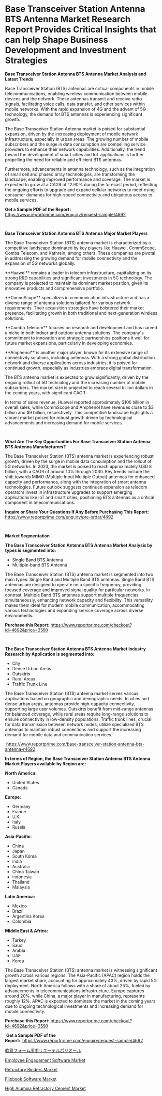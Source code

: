 <p><h1>Base Transceiver Station Antenna BTS Antenna Market Research Report Provides Critical Insights that can help Shape Business Development and Investment Strategies</h1></p><p><strong>Base Transceiver Station Antenna BTS Antenna Market Analysis and Latest Trends</strong></p>
<p><p>Base Transceiver Station (BTS) antennas are critical components in mobile telecommunications, enabling wireless communication between mobile devices and the network. These antennas transmit and receive radio signals, facilitating voice calls, data transfer, and other services within mobile networks. With the rapid expansion of 4G and the advent of 5G technology, the demand for BTS antennas is experiencing significant growth.</p><p>The Base Transceiver Station Antenna market is poised for substantial expansion, driven by the increasing deployment of mobile network infrastructure, especially in urban areas. The growing number of mobile subscribers and the surge in data consumption are compelling service providers to enhance their network capabilities. Additionally, the trend toward the development of smart cities and IoT applications is further propelling the need for reliable and efficient BTS antennas.</p><p>Furthermore, advancements in antenna technology, such as the integration of small cell and phased array technologies, are transforming the landscape, enabling improved performance and coverage. The market is expected to grow at a CAGR of 12.90% during the forecast period, reflecting the ongoing efforts to upgrade and expand cellular networks to meet rising consumer demands for high-speed connectivity and ubiquitous access to mobile services.</p></p>
<p><strong>Get a Sample PDF of the Report:&nbsp;</strong> <a href="https://www.reportprime.com/enquiry/request-sample/4692">https://www.reportprime.com/enquiry/request-sample/4692</a></p>
<p>&nbsp;</p>
<p><strong>Base Transceiver Station Antenna BTS Antenna Major Market Players</strong></p>
<p><p>The Base Transceiver Station (BTS) antenna market is characterized by a competitive landscape dominated by key players like Huawei, CommScope, Comba Telecom, and Kathrein, among others. These companies are pivotal in addressing the growing demand for mobile connectivity and the expansion of 5G networks globally.</p><p>**Huawei** remains a leader in telecom infrastructure, capitalizing on its strong R&D capabilities and significant investments in 5G technology. The company is projected to maintain its dominant market position, given its innovative products and comprehensive portfolio.</p><p>**CommScope** specializes in communication infrastructure and has a diverse range of antenna solutions tailored for various network requirements. Their acquisition strategies have bolstered their market presence, facilitating growth in both traditional and next-generation wireless solutions.</p><p>**Comba Telecom** focuses on research and development and has carved a niche in both indoor and outdoor antenna solutions. The company's commitment to innovation and strategic partnerships positions it well for future market expansions, particularly in developing economies.</p><p>**Amphenol** is another major player, known for its extensive range of connectivity solutions, including antennas. With a strong global distribution network and diverse applications across industries, it is poised for continued growth, especially as industries embrace digital transformation.</p><p>The BTS antenna market is expected to grow significantly, driven by the ongoing rollout of 5G technology and the increasing number of mobile subscribers. The market size is projected to reach several billion dollars in the coming years, with significant CAGR.</p><p>In terms of sales revenue, Huawei reported approximately $100 billion in overall sales, while CommScope and Amphenol have revenues close to $3 billion and $9 billion, respectively. This competitive landscape highlights a vibrant market poised for robust growth driven by technological advancements and increasing demand for mobile services.</p></p>
<p>&nbsp;</p>
<p><strong>What Are The Key Opportunities For Base Transceiver Station Antenna BTS Antenna Manufacturers?</strong></p>
<p><p>The Base Transceiver Station (BTS) antenna market is experiencing robust growth, driven by the surge in mobile data consumption and the rollout of 5G networks. In 2023, the market is poised to reach approximately USD 8 billion, with a CAGR of around 10% through 2030. Key trends include the shift towards MIMO (Multiple Input Multiple Output) antennas for enhanced capacity and performance, along with the integration of smart antenna technologies. Future outlook suggests continued expansion as telecom operators invest in infrastructure upgrades to support emerging applications like IoT and smart cities, positioning BTS antennas as a critical component in telecommunications.</p></p>
<p><strong>Inquire or Share Your Questions If Any Before Purchasing This Report:</strong> <a href="https://www.reportprime.com/enquiry/pre-order/4692">https://www.reportprime.com/enquiry/pre-order/4692</a></p>
<p>&nbsp;</p>
<p><strong>Market Segmentation</strong></p>
<p><strong>The Base Transceiver Station Antenna BTS Antenna Market Analysis by types is segmented into:</strong></p>
<p><ul><li>Single Band BTS Antenna</li><li>Multiple-band BTS Antenna</li></ul></p>
<p><p>The Base Transceiver Station (BTS) antenna market is segmented into two main types: Single Band and Multiple Band BTS antennas. Single Band BTS antennas are designed to operate on a specific frequency, providing focused coverage and improved signal quality for particular networks. In contrast, Multiple Band BTS antennas support multiple frequencies simultaneously, enhancing network capacity and flexibility. This versatility makes them ideal for modern mobile communication, accommodating various technologies and expanding service coverage across diverse environments.</p></p>
<p><strong>Purchase this Report:&nbsp;</strong><a href="https://www.reportprime.com/checkout?id=4692&price=3590">https://www.reportprime.com/checkout?id=4692&price=3590</a></p>
<p>&nbsp;</p>
<p><strong>The Base Transceiver Station Antenna BTS Antenna Market Industry Research by Application is segmented into:</strong></p>
<p><ul><li>City</li><li>Dense Urban Areas</li><li>Outskirts</li><li>Rural Areas</li><li>Traffic Trunk Line</li></ul></p>
<p><p>The Base Transceiver Station (BTS) antenna market serves various applications based on geographic and demographic needs. In cities and dense urban areas, antennas provide high-capacity connectivity, supporting large user volumes. Outskirts benefit from mid-range antennas for balanced coverage, while rural areas require long-range solutions to ensure connectivity in low-density populations. Traffic trunk lines, crucial for data transmission between network nodes, utilize specialized BTS antennas to maintain robust connections and support the increasing demand for mobile data and communication services.</p></p>
<p><a href="https://www.reportprime.com/base-transceiver-station-antenna-bts-antenna-r4692">&nbsp;https://www.reportprime.com/base-transceiver-station-antenna-bts-antenna-r4692</a></p>
<p><strong>In terms of Region, the Base Transceiver Station Antenna BTS Antenna Market Players available by Region are:</strong></p>
<p>
    <p> <strong> North America: </strong>
        <ul>
            <li>United States</li>
            <li>Canada</li>
        </ul>
        </p> 
    <p> <strong> Europe: </strong>
        <ul>
            <li>Germany</li>
            <li>France</li>
            <li>U.K.</li>
            <li>Italy</li>
            <li>Russia</li>
        </ul>
        </p> 
    <p> <strong> Asia-Pacific: </strong>
        <ul>
            <li>China</li>
            <li>Japan</li>
            <li>South Korea</li>
            <li>India</li>
            <li>Australia</li>
            <li>China Taiwan</li>
            <li>Indonesia</li>
            <li>Thailand</li>
            <li>Malaysia</li>
        </ul>
        </p> 
    <p> <strong> Latin America: </strong>
        <ul>
            <li>Mexico</li>
            <li>Brazil</li>
            <li>Argentina Korea</li>
            <li>Colombia</li>
        </ul>
        </p> 
    <p> <strong> Middle East & Africa: </strong>
        <ul>
            <li>Turkey</li>
            <li>Saudi</li>
            <li>Arabia</li>
            <li>UAE</li>
            <li>Korea</li>
        </ul>
    </p>
    </p>
<p><p>The Base Transceiver Station (BTS) antenna market is witnessing significant growth across various regions. The Asia-Pacific (APAC) region holds the largest market share, accounting for approximately 43%, driven by rapid 5G deployment. North America follows with a share of about 25%, fueled by advancements in telecommunications infrastructure. Europe captures around 20%, while China, a major player in manufacturing, represents roughly 12%. APAC is expected to dominate the market in the coming years due to ongoing technological investments and increasing demand for mobile connectivity.</p></p>
<p><strong>Purchase this Report: </strong><a href="https://www.reportprime.com/checkout?id=4692&price=3590">https://www.reportprime.com/checkout?id=4692&price=3590</a></p>
<p>&nbsp;<strong>Get a Sample PDF of the Report:&nbsp;&nbsp;</strong><a href="https://www.reportprime.com/enquiry/request-sample/4692">https://www.reportprime.com/enquiry/request-sample/4692</a></p>
<p><strong></strong></p>
<p><p><a href="https://medium.com/@nicolasrown5/polyether-polyols-for-flexible-foams-859a3a105509">軟質フォーム用ポリエーテルポリオール</a></p><p><a href="https://www.linkedin.com/pulse/global-employee-engagement-software-industry-types-applications-zxvge?trackingId=eJgJPSIMTS%2Bq%2FEz10QlPcQ%3D%3D">Employee Engagement Software Market</a></p><p><a href="https://issuu.com/reportprime-2/docs/refractory-binders-market-size-2030_6ca8e06d2b27f1">Refractory Binders Market</a></p><p><a href="https://www.linkedin.com/pulse/analyzing-key-drivers-flipbook-software-market-trends-future-qvume?trackingId=F%2FppEkCjS7Spk6vSgQYjBg%3D%3D">Flipbook Software Market</a></p><p><a href="https://issuu.com/reportprime-2/docs/high-alumina-refractory-cement-mark_7776322a17c2c9">High Alumina Refractory Cement Market</a></p></p>